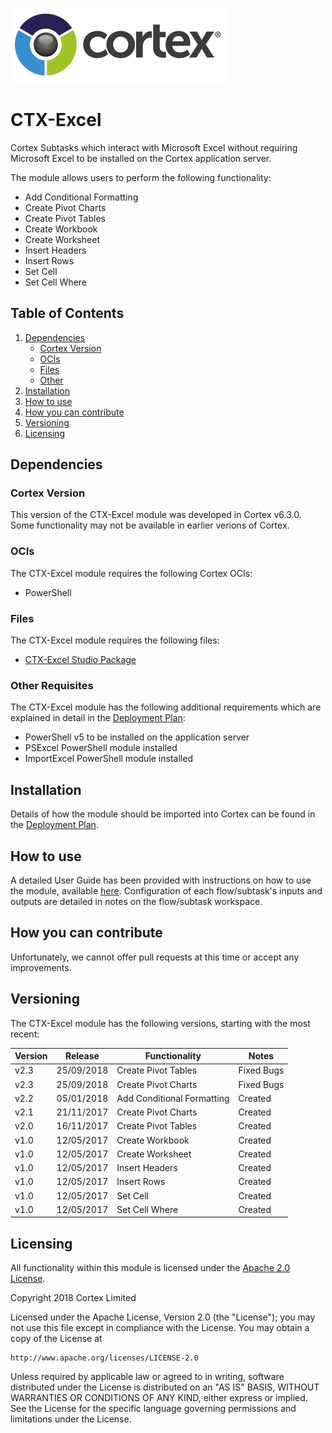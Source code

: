 <a href="https://www.cortex-ia.com/" target="_blank"><img src="https://github.com/CortexIATest/CTXImages/blob/master/Cortex-350-120.png" alt="Welcome to Cortex!" width="350" height="120" border="0"></a>

# CTX-Excel
Cortex Subtasks which interact with Microsoft Excel without requiring Microsoft Excel to be installed on the Cortex application server.

The module allows users to perform the following functionality:
* Add Conditional Formatting
* Create Pivot Charts
* Create Pivot Tables
* Create Workbook
* Create Worksheet
* Insert Headers
* Insert Rows
* Set Cell
* Set Cell Where


## Table of Contents
1) [Dependencies](#dependencies)
    * [Cortex Version](#cortex-version)
    * [OCIs](#ocis)
    * [Files](#files)
    * [Other](#other-requisites)
1) [Installation](#installation)
1) [How to use](#how-to-use)
1) [How you can contribute](#how-you-can-contribute)
1) [Versioning](#versioning)
1) [Licensing](#licensing)

## Dependencies
### Cortex Version
This version of the CTX-Excel module was developed in Cortex v6.3.0. Some functionality may not be available in earlier verions of Cortex.

### OCIs
The CTX-Excel module requires the following Cortex OCIs:
* PowerShell

### Files
The CTX-Excel module requires the following files:
* [CTX-Excel Studio Package](https://github.com/CortexIntelligentAutomation/CTX-Excel/releases/download/v2.3/CTX-Excel.studiopkg)

### Other Requisites
The CTX-Excel module has the following additional requirements which are explained in detail in the [Deployment Plan](https://github.com/CortexIntelligentAutomation/CTX-Excel/blob/master/CTX-Excel%20-%20Deployment%20Plan.pdf):
* PowerShell v5 to be installed on the application server
* PSExcel PowerShell module installed
* ImportExcel PowerShell module installed

## Installation
Details of how the module should be imported into Cortex can be found in the [Deployment Plan](https://github.com/CortexIntelligentAutomation/CTX-Excel/blob/master/CTX-Excel%20-%20Deployment%20Plan.pdf).

## How to use
A detailed User Guide has been provided with instructions on how to use the module, available [here](https://github.com/CortexIntelligentAutomation/CTX-Excel/blob/master/CTX-Excel%20-%20User%20Guide.pdf). Configuration of each flow/subtask's inputs and outputs are detailed in notes on the flow/subtask workspace.

## How you can contribute
Unfortunately, we cannot offer pull requests at this time or accept any improvements.

## Versioning
The CTX-Excel module has the following versions, starting with the most recent:

Version | Release | Functionality | Notes
------------ | ------------- | ----------- | -----------
v2.3 | 25/09/2018 | Create Pivot Tables | Fixed Bugs
v2.3 | 25/09/2018 | Create Pivot Charts | Fixed Bugs
v2.2 | 05/01/2018 | Add Conditional Formatting | Created
v2.1 | 21/11/2017 | Create Pivot Charts | Created
v2.0 | 16/11/2017 | Create Pivot Tables | Created
v1.0 | 12/05/2017 | Create Workbook | Created
v1.0 | 12/05/2017 | Create Worksheet | Created
v1.0 | 12/05/2017 | Insert Headers | Created
v1.0 | 12/05/2017 | Insert Rows | Created
v1.0 | 12/05/2017 | Set Cell | Created
v1.0 | 12/05/2017 | Set Cell Where | Created

## Licensing
All functionality within this module is licensed under the [Apache 2.0 License](https://www.apache.org/licenses/LICENSE-2.0).

Copyright 2018 Cortex Limited

Licensed under the Apache License, Version 2.0 (the "License");
you may not use this file except in compliance with the License.
You may obtain a copy of the License at

    http://www.apache.org/licenses/LICENSE-2.0

Unless required by applicable law or agreed to in writing, software
distributed under the License is distributed on an "AS IS" BASIS,
WITHOUT WARRANTIES OR CONDITIONS OF ANY KIND, either express or implied.
See the License for the specific language governing permissions and
limitations under the License.
